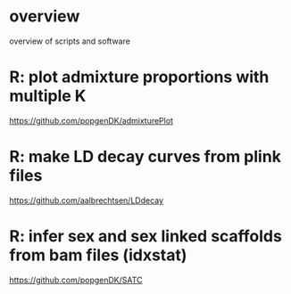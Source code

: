 # overview
overview of scripts and software


# R: plot admixture proportions with multiple K
https://github.com/popgenDK/admixturePlot


# R: make LD decay curves from plink files
https://github.com/aalbrechtsen/LDdecay

# R: infer sex and sex linked scaffolds from bam files (idxstat)
https://github.com/popgenDK/SATC

